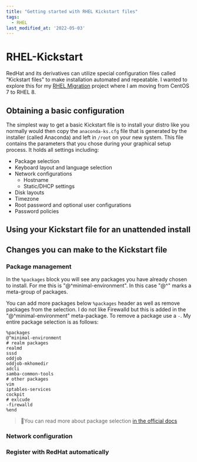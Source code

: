 ```yaml
---
title: "Getting started with RHEL Kickstart files"
tags:
  - RHEL
last_modified_at: '2022-05-03'
---
```

# RHEL-Kickstart
RedHat and its derivatives can utilize special configuration files called "Kickstart files" to make installation automated and repeatable. I wanted to explore this for my [RHEL Migration]() project where I am moving from CentOS 7 to RHEL 8.

## Obtaining a basic configuration
The simplest way to get a basic Kickstart file is to install your distro like you normally would then copy the `anaconda-ks.cfg` file that is generated by the installer (called Anaconda) and left in `/root` on your new system. This file contains the parameters that you chose during your graphical setup process. It holds all settings including:

* Package selection
* Keyboard layout and language selection
* Network configurations
  * Hostname
  * Static/DHCP settings
* Disk layouts
* Timezone
* Root password and optional user configurations
* Password policies

## Using your Kickstart file for an unattended install

## Changes you can make to the Kickstart file
### Package management
In the `%packages` block you will see any packages you have already chosen to install. For me this is "@^minimal-environment". In this case "@^" marks a meta-group of packages. 

You can add more packages below `%packages` header as well as remove packages from the selection. I do not like Firewalld but this is added in the "@^minimal-environment" meta-package. To remove a package use a `-`. My entire package selection is as follows:

```shell
%packages
@^minimal-environment
# realm packages
realmd
sssd
oddjob
oddjob-mkhomedir
adcli
samba-common-tools
# other packages
vim
iptables-services
cockpit
# exlcude
-firewalld
%end
```

> 📝You can read more about package selection [in the official docs](https://access.redhat.com/documentation/en-us/red_hat_enterprise_linux/7/html/installation_guide/sect-kickstart-syntax#sect-kickstart-packages)

### Network configuration

### Register with RedHat automatically
